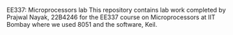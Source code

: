 EE337: Microprocessors lab
This repository contains lab work completed by Prajwal Nayak, 22B4246 for the EE337 course on Microprocessors at IIT Bombay where we used 8051 and the software, Keil.
